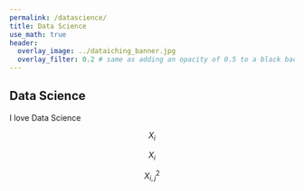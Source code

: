 ```yaml
---
permalink: /datascience/
title: Data Science
use_math: true
header:
  overlay_image: ../dataiching_banner.jpg
  overlay_filter: 0.2 # same as adding an opacity of 0.5 to a black background
---
```


## Data Science

I love Data Science


$$X_i$$

$$X_{i}$$

$$X^2_{i,j}$$
